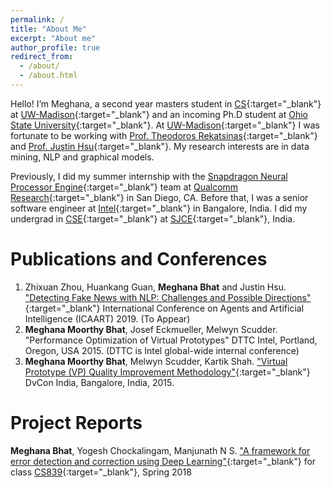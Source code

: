```yaml
---
permalink: /
title: "About Me"
excerpt: "About me"
author_profile: true
redirect_from: 
  - /about/
  - /about.html
---
```


Hello! I’m Meghana, a second year masters student in [CS](https://www.cs.wisc.edu/){:target="_blank"} at [UW-Madison](https://www.wisc.edu/){:target="_blank"} and an incoming Ph.D student at [Ohio State University](https://www.osu.edu/){:target="_blank"}. At [UW-Madison](https://www.wisc.edu/){:target="_blank"} I was fortunate to be working with [Prof. Theodoros Rekatsinas](http://pages.cs.wisc.edu/~thodrek/){:target="_blank"} and [Prof. Justin Hsu](https://justinh.su/){:target="_blank"}. My research interests are in data mining, NLP and graphical models.

Previously, I did my summer internship with the [Snapdragon Neural Processor Engine](https://developer.qualcomm.com/software/qualcomm-neural-processing-sdk){:target="_blank"} team at [Qualcomm Research](https://www.qualcomm.com/){:target="_blank"} in San Diego, CA. Before that, I was a senior software engineer at [Intel](https://www.intel.com/content/www/us/en/homepage.html){:target="_blank"} in Bangalore, India. I did my undergrad in [CSE](https://sjce.ac.in/dept/cs/){:target="_blank"} at [SJCE](https://sjce.ac.in/){:target="_blank"}, India.

Publications and Conferences
=============================
1. Zhixuan Zhou, Huankang Guan,  **Meghana Bhat** and Justin Hsu. ["Detecting Fake News with NLP: Challenges and Possible Directions"](https://meghu2791.github.io/Fake_News_Detection.pdf){:target="_blank"} International Conference on Agents and Artificial Intelligence (ICAART) 2019. (To Appear)
2. **Meghana Moorthy Bhat**, Josef Eckmueller, Melwyn Scudder. "Performance Optimization of Virtual Prototypes" DTTC Intel, Portland, Oregon, USA 2015. (DTTC is Intel global-wide internal conference)
3. **Meghana Moorthy Bhat**, Melwyn Scudder, Kartik Shah. ["Virtual Prototype (VP) Quality Improvement Methodology"](https://dvcon-india.org/sites/dvcon-india.org/files/archive/2015/proceedings/132_VP_Quality_Improvement.pdf){:target="_blank"} DvCon India, Bangalore, India, 2015.

Project Reports
================
**Meghana Bhat**, Yogesh Chockalingam, Manjunath N S. ["A framework for error detection and correction using Deep Learning"](https://meghu2791.github.io/deeprepair.pdf){:target="_blank"} for class [CS839](https://thodrek.github.io/CS839_spring18/){:target="_blank"}, Spring 2018
